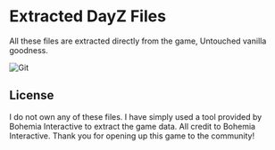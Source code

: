 # Extracted DayZ Files

All these files are extracted directly from the game, Untouched vanilla goodness.

<img src="https://i.ibb.co/L6GC0r9/Git.png" alt="Git" border="0">




## License

I do not own any of these files. I have simply used a tool provided by Bohemia Interactive to extract the game data. All credit to Bohemia Interactive. Thank you for opening up this game to the community! 

